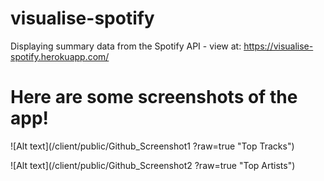 # visualise-spotify
Displaying summary data from the Spotify API - view at: https://visualise-spotify.herokuapp.com/

# Here are some screenshots of the app!
![Alt text](/client/public/Github_Screenshot1 ?raw=true "Top Tracks")

![Alt text](/client/public/Github_Screenshot2 ?raw=true "Top Artists")

